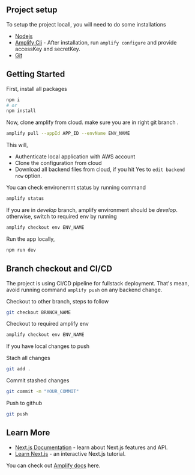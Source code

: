 ## Project setup

To setup the project locall, you will need to do some installations
* [Nodejs](https://nodejs.org/en)
* [Amplify Cli](https://docs.amplify.aws/cli/start/install/) - After installation, run `amplify configure` and provide accessKey and secretKey.
* [Git](https://git-scm.com/downloads) 



## Getting Started

First, install all packages

```bash
npm i
# or
npm install
```
Now, clone amplify from cloud. make sure you are in right git branch .
```bash
amplify pull --appId APP_ID --envName ENV_NAME
```
This will,
* Authenticate local application with AWS account
* Clone the configuration from cloud
* Download all backend files from cloud, if you hit Yes to `edit backend now` option.

You can check environemnt status by running command 
```bash
amplify status
```
If you are in *develop* branch, amplify environment should be *develop*. otherwise, switch to required env by running
```bash
amplify checkout env ENV_NAME
```
Run the app locally,
```bash
npm run dev
```

## Branch checkout and CI/CD

The project is using CI/CD pipeline for fullstack deployment. That's mean, avoid running command `amplify push` on any backend change.

Checkout to other branch, steps to follow
```bash
git checkout BRANCH_NAME
```
Checkout to required amplify env
```bash
amplify checkout env ENV_NAME
```

If you have local changes to push

Stach all changes 
```bash
git add .
```
Commit stashed changes 
```bash
git commit -m "YOUR_COMMIT"
```
Push to github
```bash
git push
```

## Learn More
- [Next.js Documentation](https://nextjs.org/docs) - learn about Next.js features and API.
- [Learn Next.js](https://nextjs.org/learn) - an interactive Next.js tutorial.

You can check out [Amplify docs](https://docs.amplify.aws/) here.
